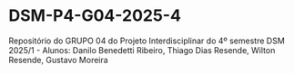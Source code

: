 # DSM-P4-G04-2025-4
Repositório do GRUPO 04 do Projeto Interdisciplinar do 4º semestre DSM 2025/1 - Alunos: Danilo Benedetti Ribeiro, Thiago Dias Resende, Wilton Resende, Gustavo Moreira
